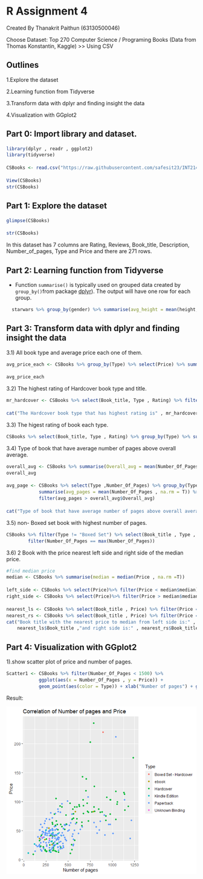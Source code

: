 # R Assignment 4
Created By Thanakrit Paithun (63130500046)

Choose Dataset: Top 270 Computer Science / Programing Books (Data from Thomas Konstantin, Kaggle) >> Using CSV

## Outlines

1.Explore the dataset

2.Learning function from Tidyverse

3.Transform data with dplyr and finding insight the data

4.Visualization with GGplot2


## Part 0: Import library and dataset.

```R
library(dplyr , readr , ggplot2)
library(tidyverse)

CSBooks <- read.csv("https://raw.githubusercontent.com/safesit23/INT214-Statistics/main/datasets/prog_book.csv")

View(CSBooks)
str(CSBooks)
```

## Part 1: Explore the dataset

```R
glimpse(CSBooks)

str(CSBooks)
```
  In this dataset has 7 columns are Rating, Reviews, Book_title, Description, Number_of_pages, Type and Price and there are 271 rows.
  
## Part 2: Learning function from Tidyverse
- Function `summarise()` is typically used on grouped data created by `group_by()`from package [dplyr](https://dplyr.tidyverse.org/articles/dplyr.html#select-columns-with-select)). The output will have one row for each group.

```R
  starwars %>% group_by(gender) %>% summarise(avg_height = mean(height, na.rm =T))

```
## Part 3: Transform data with dplyr and finding insight the data

  3.1) All book type and average price each one of them.  
```R
avg_price_each <- CSBooks %>% group_by(Type) %>% select(Price) %>% summarise(Price = mean(Price , na.rm = T))

avg_price_each

```

  3.2) The highest rating of Hardcover book type and title.
```R
mr_hardcover <- CSBooks %>% select(Book_title, Type , Rating) %>% filter(Type =="Hardcover") %>% filter(Rating == max(Rating)) 

cat("The Hardcover book type that has highest rating is" , mr_hardcover$Book_title,"and rating is",mr_hardcover$Rating)
```

  3.3) The higest rating of book each type.
```R
CSBooks %>% select(Book_title, Type , Rating) %>% group_by(Type) %>% summarise(Rating = max(Rating))
```

  3.4) Type of book that have average number of pages above overall average.
```R
overall_avg <- CSBooks %>% summarise(Overall_avg = mean(Number_Of_Pages , na.rm = T))
overall_avg
  
avg_page <- CSBooks %>% select(Type ,Number_Of_Pages) %>% group_by(Type) %>% 
            summarise(avg_pages = mean(Number_Of_Pages , na.rm = T)) %>%
            filter(avg_pages > overall_avg$Overall_avg)

cat("Type of book that have average number of pages above overall average are" , avg_page$Type)
```
 
  3.5) non- Boxed set book with highest number of pages.
```R
CSBooks %>% filter(Type != "Boxed Set") %>% select(Book_title , Type , Number_Of_Pages , Price) %>%
        filter(Number_Of_Pages == max(Number_Of_Pages))
```
  3.6) 2 Book with the price nearest left side and right side of the median price.
```R
#find median price
median <- CSBooks %>% summarise(median = median(Price , na.rm =T))

left_side <- CSBooks %>% select(Price)%>% filter(Price < median$median)
right_side <- CSBooks %>% select(Price)%>% filter(Price > median$median)

nearest_ls <- CSBooks %>% select(Book_title , Price) %>% filter(Price == max(left_side$Price))
nearest_rs <- CSBooks %>% select(Book_title , Price) %>% filter(Price == max(right_side$Price))     
cat("Book title with the nearest price to median from left side is:" , 
    nearest_ls$Book_title ,"and right side is:" , nearest_rs$Book_title)

```
## Part 4: Visualization with GGplot2

  1).show scatter plot of price and number of pages.

```R
Scatter1 <- CSBooks %>% filter(Number_Of_Pages < 1500) %>% 
            ggplot(aes(x = Number_Of_Pages , y = Price)) +
            geom_point(aes(color = Type)) + xlab("Number of pages") + ggtitle("Correlation of Number of pages and Price")

```
Result:




![scatter1](./images/scatterplot1.png)
